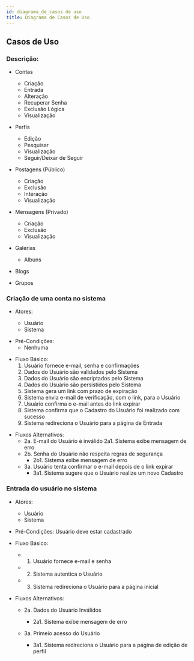 ```yaml
---
id: diagrama_de_casos de uso
title: Diagrama de Casos de Uso
---
```

## Casos de Uso

### Descrição:

- Contas

  - Criação
  - Entrada
  - Alteração
  - Recuperar Senha
  - Exclusão Lógica
  - Visualização
- Perfis

  - Edição
  - Pesquisar
  - Visualização
  - Seguir/Deixar de Seguir
- Postagens (Público)

  - Criação
  - Exclusão
  - Interação
  - Visualização
- Mensagens (Privado)

  - Criação
  - Exclusão
  - Visualização
- Galerias

  - Albuns
- Blogs
- Grupos

### Criação de uma conta no sistema

* Atores:

  - Usuário
  - Sistema

- Pré-Condições:
  - Nenhuma

* Fluxo Básico:
  1. Usuário fornece e-mail, senha e confirmações
  2. Dados do Usuário são validados pelo Sistema
  3. Dados do Usuário são encriptados pelo Sistema
  4. Dados do Usuário são persistidos pelo Sistema
  5. Sistema gera um link com prazo de expiração
  6. Sistema envia e-mail de verificação, com o link, para o Usuário
  7. Usuário confirma o e-mail antes do link expirar
  8. Sistema confirma que o Cadastro do Usuário foi realizado com sucesso
  9. Sistema redireciona o Usuário para a página de Entrada

- Fluxos Alternativos:
  - 2a. E-mail do Usuário é inválido
    2a1. Sistema exibe mensagem de erro
  - 2b. Senha do Usuário não respeita regras de segurança
    - 2b1. Sistema exibe mensagem de erro
  - 3a. Usuário tenta confirmar o e-mail depois de o link expirar
    - 3a1. Sistema sugere que o Usuário realize um novo Cadastro

### Entrada do usuário no sistema

- Atores:

  - Usuário
  - Sistema
- Pré-Condições:
  Usuário deve estar cadastrado
- Fluxo Básico:

  - 1. Usuário fornece e-mail e senha
  - 2. Sistema autentica o Usuário
  - 3. Sistema redireciona o Usuário para a página inicial
- Fluxos Alternativos:

  - 2a. Dados do Usuário Inválidos

    - 2a1. Sistema exibe mensagem de erro
  - 3a. Primeio acesso do Usuário

    - 3a1. Sistema redireciona o Usuário para a página de edição de perfil
